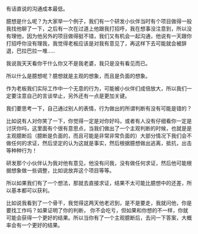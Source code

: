 有话直说的沟通成本最低。

臆想是什么呢？为大家举一个例子，我们有一个研发小伙伴当时有个项目做得一般我找他聊了一下，之后有一次在过道上他跟我打招呼，我在想事没注意到，所以没有理他，因为他另外的项目做得挺不错，我们又有机会一起沟通，他说有一天跟你打招呼你没有理我，我觉得老板应该是对我有意见了，再这样下去可能就会被辞退，巴拉巴拉一堆.....

我说我天天看你干什么你又不是我老婆，我只是没有看见而已。

所以什么是臆想呢？臆想就是主观的想象，而且是负面的想象。

作为老板我们实际工作中一个无意的行为，可能被小伙伴们成倍放大，所以我们一定要注意自己的言谈举止，另外还有一点是更加关键。

  

我们要思考一下，自己通过别人的表情，行为做出的所谓判断有没有可能是错的？

  

比如说有人对你笑了一下，你觉得一定是对你好吗，或者有人没有仔细看你一定是讨厌你吗，这里面有个很有意思点，当我们做出了一个主观判断的时候，也就是是主观臆断后（臆断是负面的，而且可能是非常非常负面的）大部分情况下我们会不做任何的求证，然后坚定的认为这就是事实，然后根据臆想做出逃离，抵抗，出击等种种行为！

  

研发那个小伙伴认为我对他有意见，他没有问我，没有做任何求证，然后他可能根据想象做一些调整，比如说放弃这个项目等等。

所以如果我们有了一个想法，那就去直接求证，结果不太可能比臆想中的还差，所以基本都可以获利。

  

比如说我看到了一个骨干，我觉得这两天他老迟到，是不是要走，我就问他，你是要找工作吗？如果证明了你的判断， 你不会吃亏，但如果和你想的不一样，你就可能会获得一个更好的结果。所以当你有了一个主观臆断后，去问一下答案，大概率会有一个更好的结果。